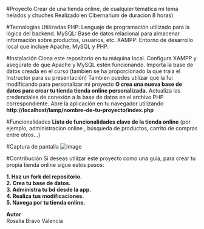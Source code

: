 #Proyecto
Crear de una tienda online, de cualquier tematica mi tema helados y chuches
Realizado en Cibernarium de duracion 8 horas)

#Tecnologías Utilizadas
PHP: Lenguaje de programación utilizado para la lógica del backend.
MySQL: Base de datos relacional para almacenar información sobre productos, usuarios, etc.
XAMPP: Entorno de desarrollo local que incluye Apache, MySQL y PHP.

#Instalación
Clona este repositorio en tu máquina local.
Configura XAMPP y asegúrate de que Apache y MySQL estén funcionando.
Importa la base de datos creada en el curso (tambien se ha proporcionado la que traia el Instructor para su presentación)
Tambien puedes utilizar que la fui modificando para personalizar mi proyecto 
**O crea una nueva base de datos para crear tu tienda tienda online personalizada.**
Actualiza las credenciales de conexión a la base de datos en el archivo PHP correspondiente.
Abre la aplicación en tu navegador utilizando **http://localhost/lamp/nombre-de-tu-proyecto/index.php**

#Funcionalidades
**Lista de funcionalidades clave de la tienda online** (por ejemplo, administracion online , búsqueda de productos, carrito de compras entre otros...)

#Captura de pantalla
![image](https://github.com/rbravo47/tienda_online/assets/70227702/4fe6fce9-23fd-4063-8b3a-6e3e1395b786)


#Contribución
Si deseas utilizar este proyecto como una guia, para crear tu propia tienda online sigue estos pasos:

**1. Haz un fork del repositorio.**  
**2. Crea tu base de datos.**  
**3. Administra tu bd desde la app.**  
**4. Realiza tus modificaciones.**  
**5. Navega por tu tienda online.**

   **Autor**  
   Rosalia Bravo Valencia  
 
